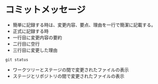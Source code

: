 # コミットメッセージ
- 簡単に記録する時は、変更内容、要点、理由を一行で簡潔に記載する。
- 正式に記録する時
- 一行目に変更内容の要約
- 二行目に空行
- 三行目に変更した理由

`git status`
- ワークツリーとステージの間で変更されたファイルの表示
- ステージとリポジトリの間で変更されたファイルの表示
